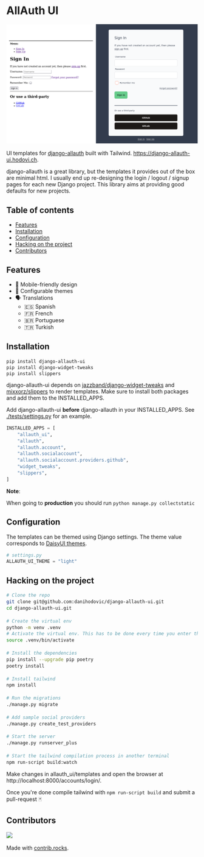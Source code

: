 # AllAuth UI

![django-allauth-ui](./django-allauth-vs-allauth-ui.png)


UI templates for [django-allauth](https://github.com/pennersr/django-allauth)
built with Tailwind. https://django-allauth-ui.hodovi.ch.

django-allauth is a great library, but the templates it provides out of the box
are minimal html. I usually end up re-designing the login / logout / signup
pages for each new Django project. This library aims at providing good
defaults for new projects.

## Table of contents

* [Features](#features)
* [Installation](#installation)
* [Configuration](#configuration)
* [Hacking on the project](#hacking-on-the-project)
* [Contributors](#contributors)

## Features

- 📱 Mobile-friendly design
- 💄 Configurable themes
- 🗣️ Translations
  - 🇪🇸 Spanish
  - 🇫🇷 French
  - 🇧🇷 Portuguese
  - 🇹🇷 Turkish

## Installation

```
pip install django-allauth-ui
pip install django-widget-tweaks
pip install slippers
```

django-allauth-ui depends on [jazzband/django-widget-tweaks](https://github.com/jazzband/django-widget-tweaks)
and [mixxorz/slippers](https://github.com/mixxorz/slippers) to render templates. Make
sure to install both packages and add them to the INSTALLED_APPS.

Add django-allauth-ui **before** django-allauth in your INSTALLED_APPS. See
[./tests/settings.py](./tests/settings.py) for an example.

```python
INSTALLED_APPS = [
    "allauth_ui",
    "allauth",
    "allauth.account",
    "allauth.socialaccount",
    "allauth.socialaccount.providers.github",
    "widget_tweaks",
    "slippers",
]
```
**Note**:

When going to **production** you should run ```python manage.py collectstatic```

## Configuration

The templates can be themed using Django settings. The theme value corresponds to [DaisyUI themes](https://daisyui.com/docs/themes/).

```python
# settings.py
ALLAUTH_UI_THEME = "light"
```

## Hacking on the project

```sh
# Clone the repo
git clone git@github.com:danihodovic/django-allauth-ui.git
cd django-allauth-ui.git

# Create the virtual env
python -m venv .venv
# Activate the virtual env. This has to be done every time you enter the directory.
source .venv/bin/activate

# Install the dependencies
pip install --upgrade pip poetry
poetry install

# Install tailwind
npm install

# Run the migrations
./manage.py migrate

# Add sample social providers
./manage.py create_test_providers

# Start the server
./manage.py runserver_plus

# Start the tailwind compilation process in another terminal
npm run-script build:watch
```

Make changes in allauth_ui/templates and open the browser at http://localhost:8000/accounts/login/.

Once you're done compile tailwind with `npm run-script build` and submit a pull-request 🃏

## Contributors
<a href="https://github.com/danihodovic/django-allauth-ui/graphs/contributors">
  <img src="https://contrib.rocks/image?repo=danihodovic/django-allauth-ui" />
</a>

Made with [contrib.rocks](https://contrib.rocks).
